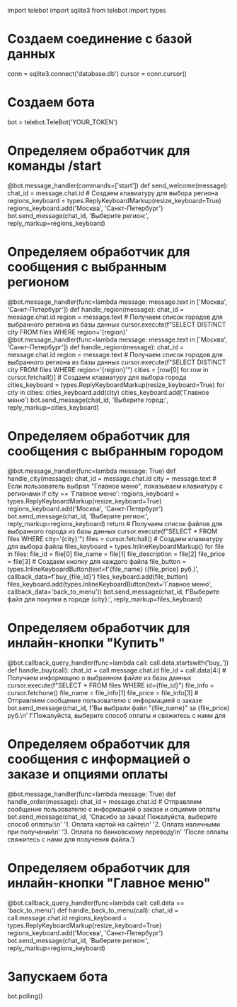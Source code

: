 import telebot
import sqlite3
from telebot import types

# Создаем соединение с базой данных
conn = sqlite3.connect('database.db')
cursor = conn.cursor()

# Создаем бота
bot = telebot.TeleBot('YOUR_TOKEN')

# Определяем обработчик для команды /start
@bot.message_handler(commands=['start'])
def send_welcome(message):
    chat_id = message.chat.id
    # Создаем клавиатуру для выбора региона
    regions_keyboard = types.ReplyKeyboardMarkup(resize_keyboard=True)
    regions_keyboard.add('Москва', 'Санкт-Петербург')
    bot.send_message(chat_id, 'Выберите регион:', reply_markup=regions_keyboard)

# Определяем обработчик для сообщения с выбранным регионом
@bot.message_handler(func=lambda message: message.text in ['Москва', 'Санкт-Петербург'])
def handle_region(message):
    chat_id = message.chat.id
    region = message.text
    # Получаем список городов для выбранного региона из базы данных
    cursor.execute(f"SELECT DISTINCT city FROM files WHERE region='{region}'
@bot.message_handler(func=lambda message: message.text in ['Москва', 'Санкт-Петербург'])
def handle_region(message):
    chat_id = message.chat.id
    region = message.text
    # Получаем список городов для выбранного региона из базы данных
    cursor.execute(f"SELECT DISTINCT city FROM files WHERE region='{region}'")
    cities = [row[0] for row in cursor.fetchall()]
    # Создаем клавиатуру для выбора города
    cities_keyboard = types.ReplyKeyboardMarkup(resize_keyboard=True)
    for city in cities:
        cities_keyboard.add(city)
    cities_keyboard.add('Главное меню')
    bot.send_message(chat_id, 'Выберите город:', reply_markup=cities_keyboard)

# Определяем обработчик для сообщения с выбранным городом
@bot.message_handler(func=lambda message: True)
def handle_city(message):
    chat_id = message.chat.id
    city = message.text
    # Если пользователь выбрал "Главное меню", показываем клавиатуру с регионами
    if city == 'Главное меню':
        regions_keyboard = types.ReplyKeyboardMarkup(resize_keyboard=True)
        regions_keyboard.add('Москва', 'Санкт-Петербург')
        bot.send_message(chat_id, 'Выберите регион:', reply_markup=regions_keyboard)
        return
    # Получаем список файлов для выбранного города из базы данных
    cursor.execute(f"SELECT * FROM files WHERE city='{city}'")
    files = cursor.fetchall()
    # Создаем клавиатуру для выбора файла
    files_keyboard = types.InlineKeyboardMarkup()
    for file in files:
        file_id = file[0]
        file_name = file[1]
        file_description = file[2]
        file_price = file[3]
        # Создаем кнопку для каждого файла
        file_button = types.InlineKeyboardButton(text=f'{file_name} ({file_price} руб.)', callback_data=f'buy_{file_id}')
        files_keyboard.add(file_button)
    files_keyboard.add(types.InlineKeyboardButton(text='Главное меню', callback_data='back_to_menu'))
    bot.send_message(chat_id, f'Выберите файл для покупки в городе {city}:', reply_markup=files_keyboard)

# Определяем обработчик для инлайн-кнопки "Купить"
@bot.callback_query_handler(func=lambda call: call.data.startswith('buy_'))
def handle_buy(call):
    chat_id = call.message.chat.id
    file_id = call.data[4:]
    # Получаем информацию о выбранном файле из базы данных
    cursor.execute(f"SELECT * FROM files WHERE id={file_id}")
    file_info = cursor.fetchone()
    file_name = file_info[1]
    file_price = file_info[3]
    # Отправляем сообщение пользователю с информацией о заказе
    bot.send_message(chat_id, f'Вы выбрали файл "{file_name}" за {file_price} руб.\n'
                              f'Пожалуйста, выберите способ оплаты и свяжитесь с нами для
# Определяем обработчик для сообщения с информацией о заказе и опциями оплаты
@bot.message_handler(func=lambda message: True)
def handle_order(message):
    chat_id = message.chat.id
    # Отправляем сообщение пользователю с информацией о заказе и опциями оплаты
    bot.send_message(chat_id, 'Спасибо за заказ! Пожалуйста, выберите способ оплаты:\n'
                              '1. Оплата картой на сайте\n'
                              '2. Оплата наличными при получении\n'
                              '3. Оплата по банковскому переводу\n'
                              'После оплаты свяжитесь с нами для получения файла.')

# Определяем обработчик для инлайн-кнопки "Главное меню"
@bot.callback_query_handler(func=lambda call: call.data == 'back_to_menu')
def handle_back_to_menu(call):
    chat_id = call.message.chat.id
    regions_keyboard = types.ReplyKeyboardMarkup(resize_keyboard=True)
    regions_keyboard.add('Москва', 'Санкт-Петербург')
    bot.send_message(chat_id, 'Выберите регион:', reply_markup=regions_keyboard)

# Запускаем бота
bot.polling()
